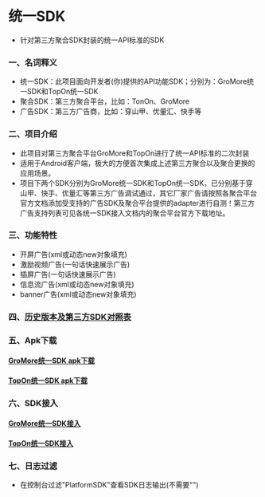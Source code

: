 # 统一SDK
* 针对第三方聚合SDK封装的统一API标准的SDK

### 一、名词释义
* 统一SDK：此项目面向开发者(你)提供的API功能SDK；分别为：GroMore统一SDK和TopOn统一SDK
* 聚合SDK：第三方聚合平台，比如：TonOn、GroMore
* 广告SDK：第三方广告商，比如：穿山甲、优量汇、快手等

### 二、项目介绍
* 此项目对第三方聚合平台GroMore和TopOn进行了统一API标准的二次封装<br>
* 适用于Android客户端，极大的方便首次集成上述第三方聚合以及聚合更换的应用场景。<br>
* 项目下两个SDK分别为GroMore统一SDK和TopOn统一SDK，已分别基于穿山甲、快手、优量汇等第三方广告调试通过，其它厂家广告请按照各聚合平台官方文档添加受支持的广告SDK及聚合平台提供的adapter进行自测！第三方广告支持列表可见各统一SDK接入文档内的聚合平台官方下载地址。
### 三、功能特性
* 开屏广告(xml或动态new对象填充)
* 激励视频广告(一句话快速展示广告)
* 插屏广告(一句话快速展示广告)
* 信息流广告(xml或动态new对象填充)
* banner广告(xml或动态new对象填充)

### 四、[历史版本及第三方SDK对照表][1]
[1]:https://github.com/hty527/advert/wiki/版本更新 "历史版本及第三方SDK对照表"

### 五、Apk下载
#### [GroMore统一SDK apk下载][2]
[2]:https://github.com/hty527/advert/releases "GroMore统一SDK apk下载"

#### [TopOn统一SDK apk下载][3]
[3]:https://github.com/hty527/advert/releases "TopOn统一SDK apk下载"

### 六、SDK接入
#### [GroMore统一SDK接入][4]
[4]:https://github.com/hty527/advert/wiki/GroMore统一SDK "GroMore统一SDK接入"

#### [TopOn统一SDK接入][5]
[5]:https://github.com/hty527/advert/wiki/TopOn统一SDK "TopOn统一SDK接入"

### 七、日志过滤
* 在控制台过滤"PlatformSDK"查看SDK日志输出(不需要"")